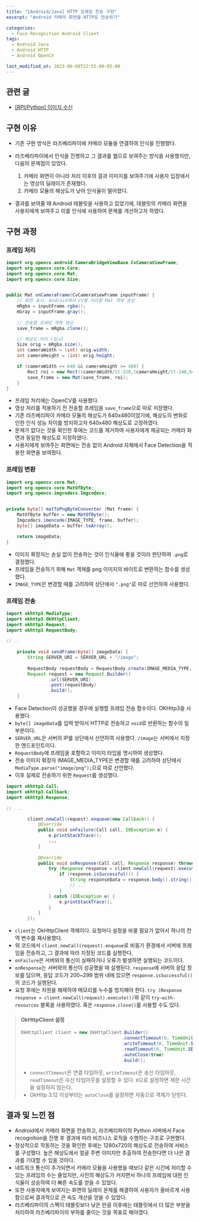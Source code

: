 ```yaml
---
title: "[Android/Java] HTTP 프레임 전송 구현"
excerpt: "Android 카메라 화면을 HTTP로 전송하기"

categories:
  - Face Recognition Android Client
tags:
  - Android Java
  - Android HTTP
  - Android OpenCV

last_modified_at: 2023-06-09T22:55:00-05:00
---
```

## 관련 글
- [[RPI/Python] 이미지 수신](https://yeonhl.github.io/face%20recognition%20server/rpi-python-receive-frame-HTTP/)

## 구현 이유
- 기존 구현 방식은 라즈베리파이에 카메라 모듈을 연결하여 인식을 진행했다.
- 라즈베리파이에서 인식을 진행하고 그 결과를 웹으로 보여주는 방식을 사용했지만, 다음의 문제점이 있었다.

  1. 카메라 화면이 아니라 처리 이후의 결과 이미지를 보여주기에 사용자 입장에서는 영상의 딜레이가 존재했다.
  2. 카메라 모듈의 해상도가 낮아 인식율이 떨어졌다.

- 결과를 보여줄 때 Android 태블릿을 사용하고 있었기에, 태블릿의 카메라 화면을 사용자에게 보여주고 이를 인식에 사용하여 문제를 개선하고자 하였다.


## 구현 과정
### 프레임 처리
```java
import org.opencv.android.CameraBridgeViewBase.CvCameraViewFrame;
import org.opencv.core.Core;
import org.opencv.core.Mat;
import org.opencv.core.Size;


public Mat onCameraFrame(CvCameraViewFrame inputFrame) {
    // 화면 표시, Android에서 CV를 처리할 Mat 객체 생성
    mRgba = inputFrame.rgba();
    mGray = inputFrame.gray();
    
    // 전송할 프레임 객체 생성
    save_frame = mRgba.clone();

    // 해상도 처리 (임시)
    Size orig = mRgba.size();
    int cameraWidth = (int) orig.width;
    int cameraHeight = (int) orig.height;

    if (cameraWidth >= 640 && cameraHeight >= 480) {
        Rect roi = new Rect((cameraWidth/2)-320,(cameraHeight/2)-240,640,480);
        save_frame = new Mat(save_frame, roi);
    }
}
```
- 프레임 처리에는 OpenCV를 사용했다.
- 영상 처리를 적용하기 전 전송할 프레임을 `save_frame`으로 따로 저장했다.
- 기존 라즈베리파이 카메라 모듈의 해상도가 640x480이었기에, 해상도의 변화로 인한 인식 성능 차이를 방지하고자 640x480 해상도로 고정하였다.
- 문제가 없다는 것을 확인한 후에는 코드를 제거하여 사용자에게 제공되는 카메라 화면과 동일한 해상도로 지정하였다.
- 사용자에게 보여주는 화면에는 전송 없이 Android 자체에서 Face Detection을 적용한 화면을 보여줬다.

### 프레임 변환
```java
import org.opencv.core.Mat;
import org.opencv.core.MatOfByte;
import org.opencv.imgcodecs.Imgcodecs;


private byte[] matToPngByteConverter (Mat frame) {
    MatOfByte buffer = new MatOfByte();
    Imgcodecs.imencode(IMAGE_TYPE, frame, buffer);
    byte[] imageData = buffer.toArray();

    return imageData;
}
```
- 이미지 확장자는 손실 없이 전송하는 것이 인식율에 좋을 것이라 판단하여 `.png`로 결정했다.
- 프레임을 전송하기 위해 `Mat` 객체를 png 이미지의 바이트로 변환하는 함수를 생성했다.
- `IMAGE_TYPE`은 변경할 때를 고려하여 상단에서 `".png"`로 따로 선언하여 사용했다.


### 프레임 전송
```java
import okhttp3.MediaType;
import okhttp3.OkHttpClient;
import okhttp3.Request;
import okhttp3.RequestBody;

// ..
    
    private void sendFrame(byte[] imageData) {
        String SERVER_URI = SERVER_URL + "/image";
        
        RequestBody requestBody = RequestBody.create(IMAGE_MEDIA_TYPE, imageData);
        Request request = new Request.Builder()
                .url(SERVER_URI)
                .post(requestBody)
                .build();
    }
```
- Face Detection이 성공했을 경우에 실행할 프레임 전송 함수이다. OKHttp3을 사용했다.
- `byte[] imageData`를 입력 받아서 HTTP로 전송하고 `void`로 반환하는 함수의 일부분이다.
- `SERVER_URL`은 서버의 IP를 상단에서 선언하여 사용했다. `/image`는 서버에서 지정한 엔드포인트이다.
- `RequestBody`에 프레임을 포함하고 이미지 타입을 명시하여 생성했다. 
- 전송 이미지 확장자 IMAGE_MEDIA_TYPE은 변경할 때를 고려하여 상단에서 `MediaType.parse("image/png");`으로 따로 선언했다.
- 이후 실제로 전송하기 위한 `Request`를 생성했다.

```java
import okhttp3.Call;
import okhttp3.Callback;
import okhttp3.Response;

// ...

        client.newCall(request).enqueue(new Callback() {
            @Override
            public void onFailure(Call call, IOException e) {
                e.printStackTrace();
                ...
            }
        
            @Override
            public void onResponse(Call call, Response response) throws IOException {
                try (Response response = client.newCall(request).execute()) {
                    if (response.isSuccessful()) {
                        String responseData = response.body().string();
                        // ...
                    }
                } catch (IOException e) {
                    e.printStackTrace();
                }
            }
        });
```
- `client`는 OkHttpClient 객체이다. 요청마다 설정을 바꿀 필요가 없어서 하나의 전역 변수를 재사용했다.
- 위 코드에서 `client.newCall(request).enqueue`로 비동기 환경에서 서버에 프레임을 전송하고, 그 결과에 따라 지정된 코드를 실행한다.
- `onFailure`은 서버와의 통신이 실패하거나 오류가 발생하면 실행되는 코드이다.
- `onResponse`는 서버와의 통신이 성공했을 때 실행된다. `response`에 서버의 응답 정보를 담으며, 응답 코드가 200~299 범위 내에 있으면 `response.isSuccessful()`의 코드가 실행된다.
- 요청 후에는 자원을 해제하여 메모리를 누수를 방지해야 한다. `try (Response response = client.newCall(request).execute())`와 같이 `try-with-resources` 블록을 사용하였다. 혹은 `response.close()`를 사용할 수도 있다.

> #### OkHttpClient 설정
> ```java
> OkHttpClient client = new OkHttpClient.Builder()
>                                       .connectTimeout(0, TimeUnit.SECONDS)
>                                       .writeTimeout(0, TimeUnit.SECONDS)
>                                       .readTimeout(0, TimeUnit.SECONDS)
>                                       .autoClose(true)
>                                       .build();
> ```
> - `connectTimeout`은 연결 타임아웃, `writeTimeout`은 송신 타임아웃, `readTimeout`은 수신 타임아웃을 설정할 수 있다. `0`으로 설정하면 제한 시간을 설정하지 않는다.
> - OkHttp 3.12 이상부터는 `autoClose`를 설정하면 자동으로 객체가 닫힌다.


## 결과 및 느낀 점
- Android에서 카메라 화면을 전송하고, 라즈베리파이의 Python 서버에서 Face recognition을 진행 후 결과에 따라 비즈니스 로직을 수행하는 구조로 구현했다.
- 정상적으로 작동하는 것을 확인한 후에는 1280x720의 해상도로 전송하여 서비스를 구성했다. 높은 해상도에서 얼굴 주변 이미지만 추출하여 전송한다면 더 나은 결과를 기대할 수 있을 것이다.
- 네트워크 통신이 추가되면서 카메라 모듈을 사용했을 때보다 같은 시간에 처리할 수 있는 프레임의 수는 줄었지만, 사진의 해상도가 커지면서 하나의 프레임에 대한 인식율이 상승하여 더 빠른 속도를 얻을 수 있었다. 
- 또한 사용자에게 보여지는 화면의 딜레이 문제를 해결하여 사용자가 올바르게 사용함으로써 결과적으로 큰 속도 개선을 얻을 수 있었다.
- 라즈베리파이의 스펙이 태블릿보다 낮은 만큼 이후에는 태블릿에서 더 많은 부분을 처리하여 라즈베리파이의 부하를 줄이는 것을 목표로 해야겠다.